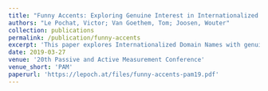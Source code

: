 ```yaml
---
title: "Funny Accents: Exploring Genuine Interest in Internationalized Domain Names"
authors: "Le Pochat, Victor; Van Goethem, Tom; Joosen, Wouter"
collection: publications
permalink: /publication/funny-accents
excerpt: 'This paper explores Internationalized Domain Names with genuine interest: domains for brands or phrases that contain accented letters.'
date: 2019-03-27
venue: '20th Passive and Active Measurement Conference'
venue_short: 'PAM'
paperurl: 'https://lepoch.at/files/funny-accents-pam19.pdf'
---
```


